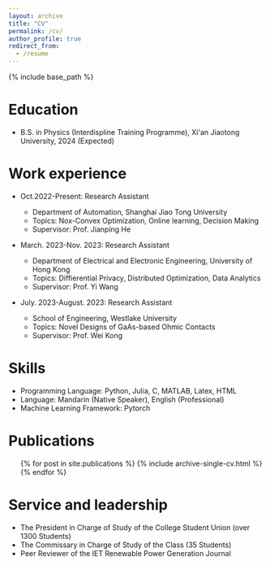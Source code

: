 ```yaml
---
layout: archive
title: "CV"
permalink: /cv/
author_profile: true
redirect_from:
  - /resume
---
```


{% include base_path %}

Education
======
* B.S. in Physics (Interdispline Training Programme), Xi'an Jiaotong University, 2024 (Expected)

Work experience
======
* Oct.2022-Present: Research Assistant
  * Department of Automation, Shanghai Jiao Tong University
  * Topics: Nox-Convex Optimization, Online learning, Decision Making
  * Supervisor: Prof. Jianping He

* March. 2023-Nov. 2023: Research Assistant
  * Department of Electrical and Electronic Engineering, University of Hong Kong 
  * Topics: Diffierential Privacy, Distributed Optimization, Data Analytics
  * Supervisor: Prof. Yi Wang

* July. 2023-August. 2023: Research Assistant
  * School of Engineering, Westlake University 
  * Topics: Novel Designs of GaAs-based Ohmic Contacts
  * Supervisor: Prof. Wei Kong

  
Skills
======
* Programming Language: Python, Julia, C, MATLAB, Latex, HTML
* Language: Mandarin (Native Speaker), English (Professional)
* Machine Learning Framework: Pytorch

Publications
======
  <ul>{% for post in site.publications %}
    {% include archive-single-cv.html %}
  {% endfor %}</ul>
  
  
Service and leadership
======
* The President in Charge of Study of the College Student Union (over 1300 Students)
* The Commissary in Charge of Study of the Class (35 Students)
* Peer Reviewer of the IET Renewable Power Generation Journal
